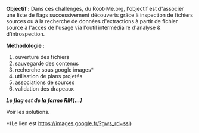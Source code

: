 **Objectif :** Dans ces challenges, du Root-Me.org, l'objectif est d'associer une liste de flags successivement découverts grâce à inspection de fichiers sources ou à la recherche de données d'extractions à partir de fichier source à l'accès de l'usage via l'outil intermédiaire d'analyse & d'introspection.

**Méthodologie :**
1) ouverture des fichiers
2) sauvegarde des contenus
3) recherche sous google images*
4) utilisation de plans projetés
5) associations de sources
6) validation des drapeaux

***Le flag est de la forme RM{...}***

Voir les solutions.

*(Le lien est https://images.google.fr/?gws_rd=ssl)

